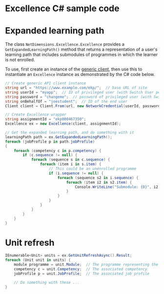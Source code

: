 ﻿# Excellence C# sample code

# Expanded learning path

The class `NetDimensions.Excellence.Excellence` provides a `GetExpandedLearningPath()` method that returns a
representation of a user's learning path that includes submodules of programmes in which the learner is not
enrolled.

To use, first create an instance of the
[generic client](https://github.com/rmlowe/netdimensions-api-dotnet-client/tree/master/NetDimensionsApis),
then use this to instantiate an `Excellence` instance as demonstrated by the C# code below.

```c#
// Create generic API client instance
string url = "https://www.example.com/ekp/";  // base URL of site
string userId = "myapp";  // ID of privileged user (with Switch User permission)
string password = "changeme";  // password of privileged user (with Switch User permission)
string onBehalfOf = "joestudent";  // ID of the end user
Client client = Client.From(url, new NetworkCredential(userId, password), onBehalfOf);

// Create Excellence wrapper
string assignmentId = "ekp000467350";
Excellence ex = new Excellence(client, assignmentId);

// Get the expanded learning path, and do something with it
learningPath path = ex.GetExpandedLearningPath();
foreach (jobProfile p in path.jobProfile)
{
	foreach (competency c in p.competency) {
		if (c.sequence != null) {
			foreach (sequence s in c.sequence) {
				foreach (item i in s.item) {
					// This could be an unenrolled programme
					if (i.sequence != null) {
						foreach (sequence s2 in i.sequence) {
							foreach (item i2 in s2.item) {
								Console.WriteLine("Submodule: {0}", i2.module.title);
							}
						}
					}
				}
			}
		}
	}
}
```

# Unit refresh

```c#
IEnumerable<Unit> units = ex.GetUnitRefreshAsync().Result;
foreach (Unit unit in units) {
	module programme = unit.Module;  // The programme representing the unit in need of refresh
	competency c = unit.Competency;  // The associated competency
	jobProfile p = unit.JobProfile;  // The associated job profile

	// Do something with these ...
}
```
